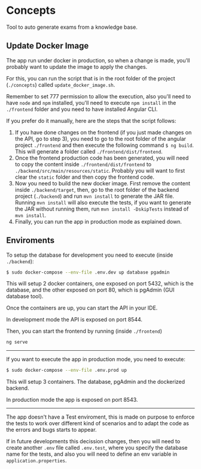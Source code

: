 # Concepts
Tool to auto generate exams from a knowledge base.

## Update Docker Image

The app run under docker in production, so when a change is made, you'll probably want to update the image to apply the changes.

For this, you can run the script that is in the root folder of the project (`./concepts`) called `update_docker_image.sh`. 

Remember to set 777 permission to allow the execution, also you'll need to have `node` and `npm` installed, you'll need to execute `npm install` in the `./frontend` folder and you need to have installed Angular CLI. 

If you prefer do it manually, here are the steps that the script follows:

1. If you have done changes on the frontend (if you just made changes on the API, go to step 3), you need to go to the root folder of the angular project `./frontend` and then execute the following command `$ ng build`. This will generate a folder called `./frontend/dist/frontend`.
2. Once the frontend production code has been generated, you will need to copy the content inside `./frontend/dist/frontend` to `./backend/src/main/resources/static`. Probably you will want to first clear the `static` folder and then copy the frontend code.
3. Now you need to build the new docker image. First remove the content inside `./backend/target`, then, go to the root folder of the backend project (`./backend`) and run `mvn install` to generate the JAR file. Running `mvn install` will also execute the tests, if you want to generate the JAR without running them, run `mvn install -DskipTests` instead of `mvn install`. 
4. Finally, you can run the app in production mode as explained down. 

## Enviroments

To setup the database for development you need to execute (inside `./backend`):
```bash
$ sudo docker-compose --env-file .env.dev up database pgadmin
```
This will setup 2 docker containers, one exposed on port 5432, which is the database, and the other exposed on port 80, which is pgAdmin (GUI database tool).

Once the containers are up, you can start the API in your IDE.

In development mode the API is exposed on port 8544.

Then, you can start the frontend by running (inside `./frontend`)

```bash
ng serve
```

---

If you want to execute the app in production mode, you need to execute:
```bash
$ sudo docker-compose --env-file .env.prod up
```
This will setup 3 containers. The database, pgAdmin and the dockerized backend. 

In production mode the app is exposed on port 8543.

---

The app doesn't have a Test enviroment, this is made on purpose to enforce the tests to work over different kind of scenarios and to adapt the code as the errors and bugs starts to appear.

If in future developments this decission changes, then you will need to create another `.env` file called `.env.test`, where you specify the database name for the tests, and also you will need to define an env variable in `application.properties`.

